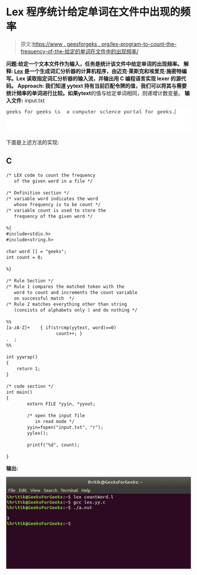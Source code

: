 # Lex 程序统计给定单词在文件中出现的频率

> 原文:[https://www . geesforgeks . org/lex-program-to-count-the-frequency-of-the-给定的单词在文件中的出现频率/](https://www.geeksforgeeks.org/lex-program-to-count-the-frequency-of-the-given-word-in-a-file/)

**问题:**给定一个文本文件作为输入，任务是统计该文件中给定单词的出现频率。
**解释:**
[Lex](https://www.geeksforgeeks.org/flex-fast-lexical-analyzer-generator/) 是一个生成词汇分析器的计算机程序，由迈克·莱斯克和埃里克·施密特编写。Lex 读取指定词汇分析器的输入流，并输出用 C 编程语言实现 lexer 的源代码。
**Approach:**
我们知道 **yytext** 持有当前匹配令牌的值，我们可以将其与需要统计频率的单词进行比较。如果**ytext**的值与给定单词相同，则递增计数变量。
**输入文件:** input.txt

![](img/2a336aadda89a3c90cf32f69970cedc9.png)

下面是上述方法的实现:

## C

```
/* LEX code to count the frequency
   of the given word in a file */

/* Definition section */
/* variable word indicates the word
   whose frequency is to be count */
/* variable count is used to store the
   frequency of the given word */

%{
#include<stdio.h>
#include<string.h>

char word [] = "geeks";
int count = 0;

%}

/* Rule Section */
/* Rule 1 compares the matched token with the
   word to count and increments the count variable
   on successful match  */
/* Rule 2 matches everything other than string
   (consists of alphabets only ) and do nothing */

%%
[a-zA-Z]+    { if(strcmp(yytext, word)==0)
                   count++; }
.  ;        
%%

int yywrap()
{
    return 1;
}

/* code section */
int main()
{
        extern FILE *yyin, *yyout;

        /* open the input file
           in read mode */
        yyin=fopen("input.txt", "r");
        yylex();

        printf("%d", count);

}
```

**输出:**

![](img/d9360f30a578a88fb323a78df362a746.png)